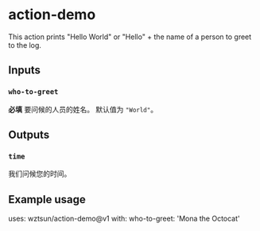 # action-demo

This action prints "Hello World" or "Hello" + the name of a person to greet to the log.

## Inputs

### `who-to-greet`

**必填** 要问候的人员的姓名。 默认值为 `"World"`。

## Outputs

### `time`

我们问候您的时间。

## Example usage

uses: wztsun/action-demo@v1
with:
  who-to-greet: 'Mona the Octocat'